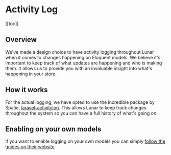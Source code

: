 # Activity Log

[[toc]]

## Overview

We've made a design choice to have activity logging throughout Lunar when it comes to changes happening on Eloquent models. We believe it's important to keep track of what updates are happening and who is making them. It allows us to provide you with an invaluable insight into what's happening in your store.

## How it works

For the actual logging, we have opted to use the incredible package by Spatie, [laravel-activitylog](https://spatie.be/docs/laravel-activitylog). This allows Lunar to keep track changes throughout the system so you can have a full history of what's going on.

## Enabling on your own models

If you want to enable logging on your own models you can simply [follow the guides on their website](https://spatie.be/docs/laravel-activitylog)
